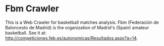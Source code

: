 # Fbm Crawler
This is a Web Crawler for basketball matches analysis. Fbm (Federación de Baloncesto de Madrid) is the organization of Madrid's (Spain) amateur basketball. See it at: http://competiciones.feb.es/autonomicas/Resultados.aspx?a=14.


